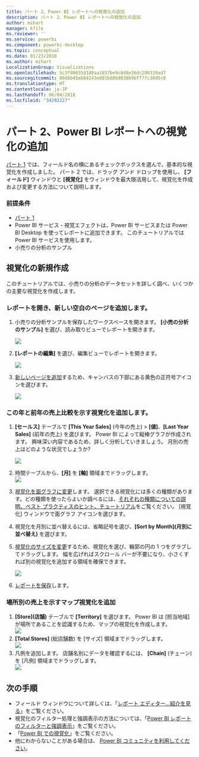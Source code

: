 ```yaml
---
title: パート 2、Power BI レポートへの視覚化の追加
description: パート 2、Power BI レポートへの視覚化の追加
author: mihart
manager: kfile
ms.reviewer: ''
ms.service: powerbi
ms.component: powerbi-desktop
ms.topic: conceptual
ms.date: 01/23/2018
ms.author: mihart
LocalizationGroup: Visualizations
ms.openlocfilehash: 5c3f98635d188aa1857be9c8d8e36dc296339ad7
ms.sourcegitcommit: 80d6b45eb84243e801b60b9038b9bff77c30d5c8
ms.translationtype: HT
ms.contentlocale: ja-JP
ms.lasthandoff: 06/04/2018
ms.locfileid: "34292227"
---
```

# <a name="part-2-add-visualizations-to-a-power-bi-report"></a>パート 2、Power BI レポートへの視覚化の追加
[パート 1](power-bi-report-add-visualizations-ii.md) では、フィールド名の横にあるチェックボックスを選んで、基本的な視覚化を作成しました。  パート 2 では、ドラッグ アンド ドロップを使用し、 **[フィールド]** ウィンドウと **[視覚化]** をウィンドウを最大限活用して、視覚化を作成および変更する方法について説明します。

### <a name="prerequisites"></a>前提条件
- [パート 1](power-bi-report-add-visualizations-ii.md)
- Power BI サービス - 視覚エフェクトは、Power BI サービスまたは Power BI Desktop を使ってレポートに追加できます。 このチュートリアルでは Power BI サービスを使用します。 
- 小売りの分析のサンプル

## <a name="create-a-new-visualization"></a>視覚化の新規作成
このチュートリアルでは、小売りの分析のデータセットを詳しく調べ、いくつかの主要な視覚化を作成します。

### <a name="open-a-report-and-add-a-new-blank-page"></a>レポートを開き、新しい空白のページを追加します。
1. 小売りの分析サンプルを保存したワークスペースを開きます。 **[小売の分析のサンプル]** を選び、読み取りビューでレポートを開きます。
   
   ![](media/power-bi-report-add-visualizations-ii/power-bi-open-report.png)
2. **[レポートの編集]** を選び、編集ビューでレポートを開きます。
   
   ![](media/power-bi-report-add-visualizations-ii/editreport1.png)
3. [新しいページを追加](power-bi-report-add-page.md)するため、キャンバスの下部にある黄色の正符号アイコンを選びます。
   
   ![](media/power-bi-report-add-visualizations-ii/pbi_addreportpage.png)

### <a name="add-a-visualization-that-looks-at-this-years-sales-compared-to-last-year"></a>この年と前年の売上比較を示す視覚化を追加します。
1. **[セールス]** テーブルで **[This Year Sales]** (今年の売上) > **[値]**、**[Last Year Sales]** (前年の売上) を選びます。 Power BI によって縦棒グラフが作成されます。  興味深い内容であるため、詳しく分析していきましょう。 月別の売上はどのような状況でしょうか?  
   
   ![](media/power-bi-report-add-visualizations-ii/pbi_part2_4bnew.png)
2. 時間テーブルから、**[月]** を **[軸]** 領域までドラッグします。  
   ![](media/power-bi-report-add-visualizations-ii/pbi_part2_5newnew.png)
3. [視覚化を面グラフに変更](power-bi-report-change-visualization-type.md)します。  選択できる視覚化には多くの種類があります。どの種類を使ったらよいか調べるには、[それぞれの種類についての説明、ベスト プラクティスのヒント、チュートリアル](power-bi-visualization-types-for-reports-and-q-and-a.md)をご覧ください。 [視覚化] ウィンドウで面グラフ アイコンを選びます。
4. 視覚化を月別に並べ替えるには、省略記号を選び、**[Sort by Month]\(月別に並べ替え\)** を選びます。
5. [視覚化のサイズを変更](power-bi-visualization-move-and-resize.md)するため、視覚化を選び、輪郭の円の 1 つをグラブしてドラッグします。 幅を広げればスクロール バーが不要になり、小さくすれば別の視覚化を追加する領域を確保できます。
   
   ![](media/power-bi-report-add-visualizations-ii/pbi_part2_7b.png)
6. [レポートを保存](service-report-save.md)します。

### <a name="add-a-map-visualization-that-looks-at-sales-by-location"></a>場所別の売上を示すマップ視覚化を追加
1. **[Store]\(店舗\)** テーブルで **[Territory]** を選びます。 Power BI は [担当地域] が場所であることを認識するため、マップの視覚化を作成します。  
   ![](media/power-bi-report-add-visualizations-ii/pbi_part2_8newnew.png)
2. **[Total Stores]** (総店舗数) を [サイズ] 領域までドラッグします。  
   ![](media/power-bi-report-add-visualizations-ii/power-bi-add-visual-to-a-reportnew.png)
3. 凡例を追加します。  店舗名別にデータを確認するには、 **[Chain]** (チェーン) を [凡例] 領域までドラッグします。  
   ![](media/power-bi-report-add-visualizations-ii/power-bi-add-visual-to-a-report-3new.png)

## <a name="next-steps"></a>次の手順
* フィールド ウィンドウについて詳しくは、「[レポート エディター...紹介を見る](service-the-report-editor-take-a-tour.md)」をご覧ください。   
* 視覚化のフィルター処理と強調表示の方法については、「[Power BI レポートのフィルターと強調表示](power-bi-reports-filters-and-highlighting.md)」をご覧ください。  
* 「[Power BI での視覚化](power-bi-report-visualizations.md)」をご覧ください。  
* 他にわからないことがある場合は、 [Power BI コミュニティを利用してください](http://community.powerbi.com/)。

